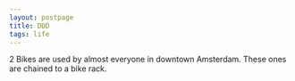 ```yaml
---
layout: postpage
title: DDD
tags: life
---
```

2 Bikes are used by almost everyone in downtown Amsterdam. These ones are chained to a bike rack.
